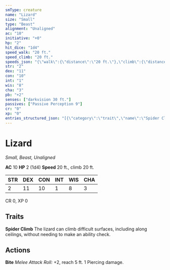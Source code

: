 ```yaml
---
smType: creature
name: "Lizard"
size: "Small"
type: "Beast"
alignment: "Unaligned"
ac: "10"
initiative: "+0"
hp: "2"
hit_dice: "1d4"
speed_walk: "20 ft."
speed_climb: "20 ft."
speeds_json: "{\"walk\":{\"distance\":\"20 ft.\"},\"climb\":{\"distance\":\"20 ft.\"}}"
str: "2"
dex: "11"
con: "10"
int: "1"
wis: "8"
cha: "3"
pb: "+2"
senses: ["darkvision 30 ft."]
passives: ["Passive Perception 9"]
cr: "0"
xp: "0"
entries_structured_json: "[{\"category\":\"trait\",\"name\":\"Spider Climb\",\"text\":\"The lizard can climb difficult surfaces, including along ceilings, without needing to make an ability check.\"},{\"category\":\"action\",\"name\":\"Bite\",\"text\":\"*Melee Attack Roll:* +2, reach 5 ft. 1 Piercing damage.\",\"kind\":\"Melee Attack Roll\",\"to_hit\":\"+2\",\"range\":\"5 ft\"}]"
---
```


# Lizard
*Small, Beast, Unaligned*

**AC** 10
**HP** 2 (1d4)
**Speed** 20 ft., climb 20 ft.

| STR | DEX | CON | INT | WIS | CHA |
| --- | --- | --- | --- | --- | --- |
| 2 | 11 | 10 | 1 | 8 | 3 |

CR 0, XP 0

## Traits

**Spider Climb**
The lizard can climb difficult surfaces, including along ceilings, without needing to make an ability check.

## Actions

**Bite**
*Melee Attack Roll:* +2, reach 5 ft. 1 Piercing damage.
